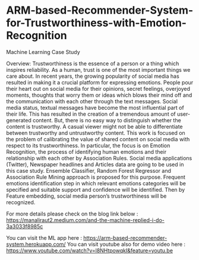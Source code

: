 # ARM-based-Recommender-System-for-Trustworthiness-with-Emotion-Recognition
Machine Learning Case Study


Overview:
Trustworthiness is the essence of a person or a thing which inspires reliability. As a human, trust is one of the most important things we care about. In recent years, the growing popularity of social media has resulted in making it a crucial platform for expressing emotions. People pour their heart out on social media for their opinions, secret feelings, overjoyed moments, thoughts that worry them or ideas which blows their mind off and the communication with each other through the text messages. Social media status, textual messages have become the most influential part of their life. This has resulted in the creation of a tremendous amount of user-generated content. But, there is no easy way to distinguish whether the content is trustworthy. A casual viewer might not be able to differentiate between trustworthy and untrustworthy content.
This work is focused on the problem of calibrating the value of shared content on social media with respect to its trustworthiness. In particular, the focus is on Emotion Recognition, the process of identifying human emotions and their relationship with each other by Association Rules. Social media applications (Twitter), Newspaper headlines and Articles data are going to be used in this case study. Ensemble Classifier, Random Forest Regressor and Association Rule Mining approach is proposed for this purpose. Frequent emotions identification step in which relevant emotions categories will be specified and suitable support and confidence will be identified. Then by Feature embedding, social media person’s trustworthiness will be recognized.

For more details please check on the blog link below :
https://manaliraut2.medium.com/and-the-machine-replied-i-do-3a3033f8985c 

You can visit the ML app here : https://arm-based-recommender-system.herokuapp.com/
You can visit youtube also for demo video here : https://www.youtube.com/watch?v=l8NHtpowqkI&feature=youtu.be


